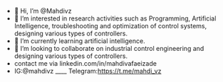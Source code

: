 - 👋 Hi, I’m @Mahdivz
- 👀 I’m interested in research activities such as Programming, Artificial Intelligence, troubleshooting and 
      optimization of control systems, designing various types of controllers.
- 🌱 I’m currently learning artificial intelligence.
- 💞️ I’m looking to collaborate on industrial control engineering and designing various types of controllers.
- contact me via linkedin.com/in/mahdivafaeizade
- IG:@mahdivz ____ Telegram:https://t.me/mahdi_vz


